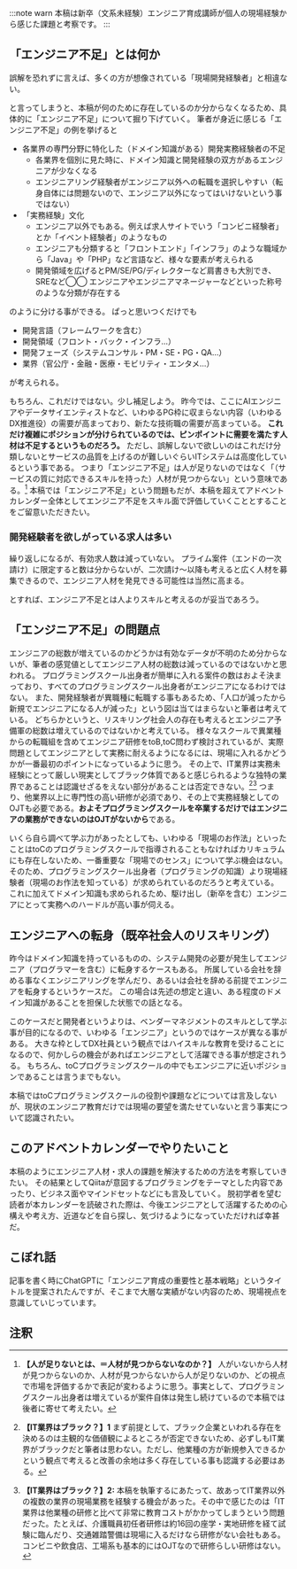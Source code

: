 :::note warn
本稿は新卒（文系未経験）エンジニア育成講師が個人の現場経験から感じた課題と考察です。
:::

## 「エンジニア不足」とは何か
誤解を恐れずに言えば、多くの方が想像されている「現場開発経験者」と相違ない。

と言ってしまうと、本稿が何のために存在しているのか分からなくなるため、具体的に「エンジニア不足」について掘り下げていく。
筆者が身近に感じる「エンジニア不足」の例を挙げると

- 各業界の専門分野に特化した（ドメイン知識がある）開発実務経験者の不足
  - 各業界を個別に見た時に、ドメイン知識と開発経験の双方があるエンジニアが少なくなる
  - エンジニアリング経験者がエンジニア以外への転職を選択しやすい（転身自体には問題ないので、エンジニア以外になってはいけないという事ではない）
- 「実務経験」文化
  - エンジニア以外でもある。例えば求人サイトでいう「コンビニ経験者」とか「イベント経験者」のようなもの
  - エンジニアも分類すると「フロントエンド」「インフラ」のような職域から「Java」や「PHP」など言語など、様々な要素が考えられる
  - 開発領域を広げるとPM/SE/PG/ディレクターなど肩書きも大別でき、SREなど◯◯
エンジニアやエンジニアマネージャーなどといった称号のような分類が存在する

のように分ける事ができる。
ぱっと思いつくだけでも

- 開発言語（フレームワークを含む）
- 開発領域（フロント・バック・インフラ…）
- 開発フェーズ（システムコンサル・PM・SE・PG・QA…）
- 業界（官公庁・金融・医療・モビリティ・エンタメ…）

が考えられる。

もちろん、これだけではない。少し補足しよう。
昨今では、ここにAIエンジニアやデータサイエンティストなど、いわゆるPG枠に収まらない内容（いわゆるDX推進役）の需要が高まっており、新たな技術職の需要が高まっている。
**これだけ複雑にポジションが分けられているのでは、ピンポイントに需要を満たす人材は不足するというものだろう。**
ただし、誤解しないで欲しいのはこれだけ分類しないとサービスの品質を上げるのが難しいぐらいITシステムは高度化しているという事である。
つまり「エンジニア不足」は人が足りないのではなく「（サービスの質に対応できるスキルを持った）人材が見つからない」という意味である。[^1]
本稿では「エンジニア不足」という問題もだが、本稿を超えてアドベントカレンダー全体としてエンジニア不足をスキル面で評価していくこととすることをご留意いただきたい。

[^1]: **【人が足りないとは、＝人材が見つからないなのか？】** 人がいないから人材が見つからないのか、人材が見つからないから人が足りないのか、どの視点で市場を評価するかで表記が変わるように思う。事実として、プログラミングスクール出身者は増えているが案件自体は発生し続けているので本稿では後者に寄せて考えたい。

### 開発経験者を欲しがっている求人は多い
繰り返しになるが、有効求人数は減っていない。
プライム案件（エンドの一次請け）に限定すると数は分からないが、二次請け〜以降も考えると広く人材を募集できるので、エンジニア人材を発見できる可能性は当然に高まる。

とすれば、エンジニア不足とは人よりスキルと考えるのが妥当であろう。

## 「エンジニア不足」の問題点
エンジニアの総数が増えているのかどうかは有効なデータが不明のため分からないが、筆者の感覚値としてエンジニア人材の総数は減っているのではないかと思われる。
プログラミングスクール出身者が簡単に入れる案件の数はおよそ決まっており、すべてのプログラミングスクール出身者がエンジニアになるわけではない。
また、開発経験者が異職種に転職する事もあるため、「人口が減ったから新規でエンジニアになる人が減った」という図は当てはまらないと筆者は考えている。
どちらかというと、リスキリング社会人の存在も考えるとエンジニア予備軍の総数は増えているのではないかと考えている。
様々なスクールで異業種からの転職組を含めてエンジニア研修をtoB,toC問わず検討されているが、実際問題としてエンジニアとして実務に耐えるようになるには、現場に入れるかどうかが一番最初のポイントになっているように思う。
その上で、IT業界は実務未経験にとって厳しい現実としてブラック体質であると感じられるような独特の業界であることは認識せざるをえない部分があることは否定できない。[^2][^3]
つまり、他業界以上に専門性の高い研修が必須であり、その上で実務経験としてのOJTも必要である。**およそプログラミングスクールを卒業するだけではエンジニアの業務ができないのはOJTがないから**である。

[^2]: **【IT業界はブラック？】1** まず前提として、ブラック企業といわれる存在を決めるのは主観的な価値観によるところが否定できないため、必ずしもIT業界がブラックだと筆者は思わない。ただし、他業種の方が新規参入できるかという観点で考えると改善の余地は多く存在している事も認識する必要はある。
[^3]: **【IT業界はブラック？】2:** 本稿を執筆するにあたって、故あってIT業界以外の複数の業界の現場業務を経験する機会があった。その中で感じたのは「IT業界は他業種の研修と比べて非常に教育コストがかかってしまうという問題だった。たとえば、介護職員初任者研修は約16回の座学・実地研修を経て試験に臨んだり、交通雑踏警備は現場に入るだけなら研修がない会社もある。コンビニや飲食店、工場系も基本的にはOJTなので研修らしい研修はない。

いくら自ら調べて学ぶ力があったとしても、いわゆる「現場のお作法」といったことはtoCのプログラミングスクールで指導されることもなければカリキュラムにも存在しないため、一番重要な「現場でのセンス」について学ぶ機会はない。
そのため、プログラミングスクール出身者（プログラミングの知識）より現場経験者（現場のお作法を知っている）が求められているのだろうと考えている。
これに加えてドメイン知識も求められるため、駆け出し（新卒を含む）エンジニアにとって実務へのハードルが高い事が伺える。

## エンジニアへの転身（既卒社会人のリスキリング）
昨今はドメイン知識を持っているものの、システム開発の必要が発生してエンジニア（プログラマーを含む）に転身するケースもある。
所属している会社を辞める事なくエンジニアリングを学んだり、あるいは会社を辞める前提でエンジニアを転身するというケースだ。
この場合は先述の想定と違い、ある程度のドメイン知識があることを担保した状態での話となる。

このケースだと開発者というよりは、ベンダーマネジメントのスキルとして学ぶ事が目的になるので、いわゆる「エンジニア」というのではケースが異なる事がある。
大きな枠としてDX社員という観点ではハイスキルな教育を受けることになるので、何かしらの機会があればエンジニアとして活躍できる事が想定されうる。
もちろん、toCプログラミングスクールの中でもエンジニアに近いポジションであることは言うまでもない。

本稿ではtoCプログラミングスクールの役割や課題などについては言及しないが、現状のエンジニア教育だけでは現場の要望を満たせていないと言う事実について認識されたい。

## このアドベントカレンダーでやりたいこと
本稿のようにエンジニア人材・求人の課題を解決するための方法を考察していきたい。
その結果としてQiitaが意図するプログラミングをテーマとした内容であったり、ビジネス面やマインドセットなどにも言及していく。
脱初学者を望む読者が本カレンダーを読破された際は、今後エンジニアとして活躍するための心構えや考え方、近道などを自ら探し、気づけるようになっていただければ幸甚だ。

## こぼれ話
記事を書く時にChatGPTに「エンジニア育成の重要性と基本戦略」というタイトルを提案されたんですが、そこまで大層な実績がない内容のため、現場視点を意識していじっています。

## 注釈

